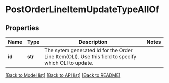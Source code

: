 # PostOrderLineItemUpdateTypeAllOf

## Properties
Name | Type | Description | Notes
------------ | ------------- | ------------- | -------------
**id** | **str** | The sytem generated Id for the Order Line Item(OLI). Use this field to specify which OLI to update.  | 

[[Back to Model list]](../README.md#documentation-for-models) [[Back to API list]](../README.md#documentation-for-api-endpoints) [[Back to README]](../README.md)


